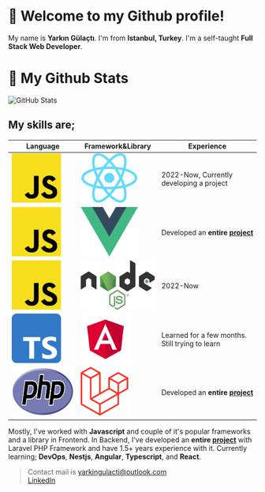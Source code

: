 # 👋 Welcome to my Github profile! 
My name is **Yarkın Gülaçtı**. I'm from **Istanbul, Turkey**. I'm a self-taught **Full Stack Web Developer**.

# 🔨 My Github Stats
![GitHub Stats](https://gh-readme-profile.vercel.app/api?username=yarkingulacti&theme=dark)

## My skills are;   

| Language | Framework&Library | Experience |
| -------- | -------------------- | ------ |
| <img src="media/logos/js.png" data-canonical-src="media/logos/js.png" alt="Modern Javascript" height="100" /> | <img src="media/logos/react.png" data-canonical-src="media/logos/react.png" alt="React" height="100" /> | 2022-Now, Currently developing a project |
| <img src="media/logos/js.png" data-canonical-src="media/logos/js.png" alt="Modern Javascript" height="100" /> | <img src="media/logos/vuejs.png" data-canonical-src="media/logos/vuejs.png" alt="Vuejs" height="100" /> | Developed an **entire [project](https://biobuluyo.com)** |
| <img src="media/logos/js.png" data-canonical-src="media/logos/js.png" alt="Modern Javascript" height="100" /> | <img src="media/logos/nodejs.png" data-canonical-src="media/logos/nodejs.png" alt="Nodejs" height="100" /> | 2022-Now |
| <img src="media/logos/typescript.png" data-canonical-src="media/logos/typescript.png" alt="Typescript" height="100" /> | <img src="media/logos/angular.png" data-canonical-src="media/logos/angular.png" alt="Angular" height="100" /> | Learned for a few months. Still trying to learn |
| <img src="media/logos/php.png" data-canonical-src="media/logos/php.png" alt="PHP" height="100" /> | <img src="media/logos/laravel.png" data-canonical-src="media/logos/laravel.png" alt="Laravel" height="100" /> | Developed an **entire [project](https://biobuluyo.com)** |

Mostly, I've worked with **Javascript** and couple of it's popular frameworks and a library in Frontend. In Backend, I've developed an **entire [project](https://biobuluyo.com)** with Laravel PHP Framework and have 1.5+ years experience with it. Currently learning; **DevOps**, **Nestjs**, **Angular**, **Typescript**, and **React**.  

> Contact mail is yarkingulacti@outlook.com  
> [LinkedIn](https://www.linkedin.com/in/yark%C4%B1n-g%C3%BCla%C3%A7t%C4%B1-75687328a)
